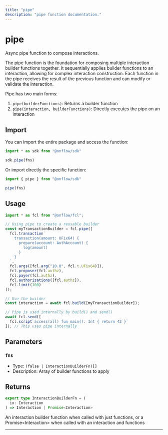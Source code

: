 ```yaml
---
title: "pipe"
description: "pipe function documentation."
---
```


<!-- THIS DOCUMENT IS AUTO-GENERATED FROM [onflow/sdk/src/interaction/interaction.ts](https://github.com/onflow/fcl-js/tree/master/packages/sdk/src/interaction/interaction.ts). DO NOT EDIT MANUALLY -->

# pipe

Async pipe function to compose interactions.

The pipe function is the foundation for composing multiple interaction builder functions together.
It sequentially applies builder functions to an interaction, allowing for complex interaction construction.
Each function in the pipe receives the result of the previous function and can modify or validate the interaction.

Pipe has two main forms:
1. `pipe(builderFunctions)`: Returns a builder function
2. `pipe(interaction, builderFunctions)`: Directly executes the pipe on an interaction

## Import

You can import the entire package and access the function:

```typescript
import * as sdk from "@onflow/sdk"

sdk.pipe(fns)
```

Or import directly the specific function:

```typescript
import { pipe } from "@onflow/sdk"

pipe(fns)
```

## Usage

```typescript
import * as fcl from "@onflow/fcl";

// Using pipe to create a reusable builder
const myTransactionBuilder = fcl.pipe([
  fcl.transaction`
    transaction(amount: UFix64) {
      prepare(account: AuthAccount) {
        log(amount)
      }
    }
  `,
  fcl.args([fcl.arg("10.0", fcl.t.UFix64)]),
  fcl.proposer(fcl.authz),
  fcl.payer(fcl.authz),
  fcl.authorizations([fcl.authz]),
  fcl.limit(100)
]);

// Use the builder
const interaction = await fcl.build([myTransactionBuilder]);

// Pipe is used internally by build() and send()
await fcl.send([
  fcl.script`access(all) fun main(): Int { return 42 }`
]); // This uses pipe internally
```

## Parameters

### `fns` 


- Type: `(false | InteractionBuilderFn)[]`
- Description: Array of builder functions to apply


## Returns

```typescript
export type InteractionBuilderFn = (
  ix: Interaction
) => Interaction | Promise<Interaction>
```


An interaction builder function when called with just functions, or a Promise&lt;Interaction&gt; when called with an interaction and functions

---
